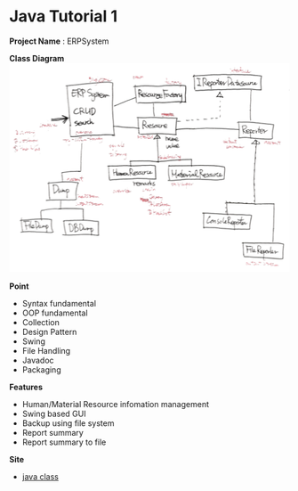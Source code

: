 # Java Tutorial 1

**Project Name** : ERPSystem

**Class Diagram**
![class diagram](ERPSystem_Arch.png)

**Point**
- Syntax fundamental
- OOP fundamental
- Collection
- Design Pattern
- Swing
- File Handling
- Javadoc
- Packaging

**Features**
- Human/Material Resource infomation management
- Swing based GUI
- Backup using file system
- Report summary
- Report summary to file

**Site**
- [java class](http://bit.ly/java201507_class)
